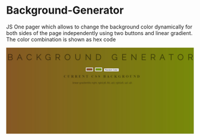 # Background-Generator

JS One pager which allows to change the background color dynamically for both sides of the page independently using two buttons and linear gradient.
The color combination is shown as hex code

<img src="https://github.com/Snopcare/Snopcare-Background-Generator/blob/main/Background%20gen.JPG" style="max-width: 100%;" alt="Background" />


